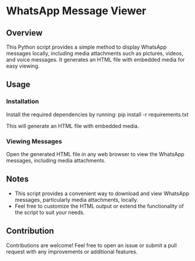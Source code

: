 # WhatsApp Message Viewer

## Overview
This Python script provides a simple method to display WhatsApp messages locally, including media attachments such as pictures, videos, and voice messages. It generates an HTML file with embedded media for easy viewing.

## Usage

### Installation
Install the required dependencies by running: pip install -r requirements.txt

This will generate an HTML file with embedded media.

### Viewing Messages
Open the generated HTML file in any web browser to view the WhatsApp messages, including media attachments.

## Notes
- This script provides a convenient way to download and view WhatsApp messages, particularly media attachments, locally.
- Feel free to customize the HTML output or extend the functionality of the script to suit your needs.

## Contribution
Contributions are welcome! Feel free to open an issue or submit a pull request with any improvements or additional features.
